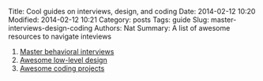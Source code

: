 Title: Cool guides on interviews, design, and coding
Date: 2014-02-12 10:20
Modified: 2014-02-12 10:21
Category: posts
Tags: guide
Slug: master-interviews-design-coding
Authors: Nat
Summary: A list of awesome resources to navigate inteviews

1. [Master behavioral interviews](https://github.com/ashishps1/awesome-behavioral-interviews)
2. [Awesome low-level design](https://github.com/ashishps1/awesome-low-level-design)
3. [Awesome coding projects](https://github.com/ashishps1/awesome-coding-projects)

